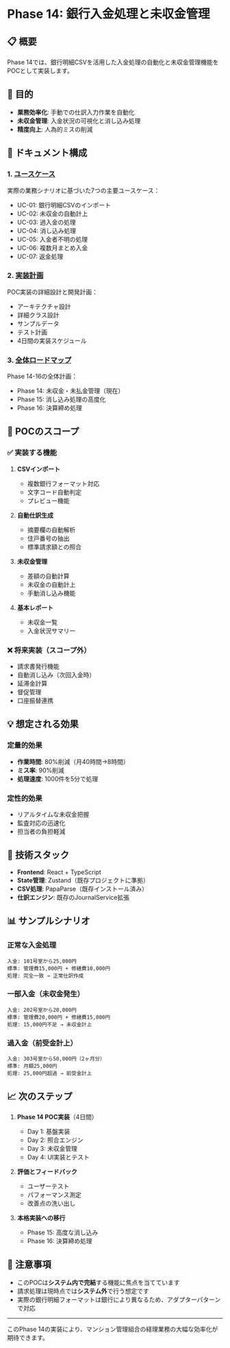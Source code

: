 # Phase 14: 銀行入金処理と未収金管理

## 📋 概要
Phase 14では、銀行明細CSVを活用した入金処理の自動化と未収金管理機能をPOCとして実装します。

## 🎯 目的
- **業務効率化**: 手動での仕訳入力作業を自動化
- **未収金管理**: 入金状況の可視化と消し込み処理
- **精度向上**: 人為的ミスの削減

## 📁 ドキュメント構成

### 1. [ユースケース](./phase14-use-cases.md)
実際の業務シナリオに基づいた7つの主要ユースケース：
- UC-01: 銀行明細CSVのインポート
- UC-02: 未収金の自動計上
- UC-03: 過入金の処理
- UC-04: 消し込み処理
- UC-05: 入金者不明の処理
- UC-06: 複数月まとめ入金
- UC-07: 返金処理

### 2. [実装計画](./phase14-implementation-plan.md)
POC実装の詳細設計と開発計画：
- アーキテクチャ設計
- 詳細クラス設計
- サンプルデータ
- テスト計画
- 4日間の実装スケジュール

### 3. [全体ロードマップ](./implementation-roadmap-phase14-16.md)
Phase 14-16の全体計画：
- Phase 14: 未収金・未払金管理（現在）
- Phase 15: 消し込み処理の高度化
- Phase 16: 決算締め処理

## 🚀 POCのスコープ

### ✅ 実装する機能
1. **CSVインポート**
   - 複数銀行フォーマット対応
   - 文字コード自動判定
   - プレビュー機能

2. **自動仕訳生成**
   - 摘要欄の自動解析
   - 住戸番号の抽出
   - 標準請求額との照合

3. **未収金管理**
   - 差額の自動計算
   - 未収金の自動計上
   - 手動消し込み機能

4. **基本レポート**
   - 未収金一覧
   - 入金状況サマリー

### ❌ 将来実装（スコープ外）
- 請求書発行機能
- 自動消し込み（次回入金時）
- 延滞金計算
- 督促管理
- 口座振替連携

## 💡 想定される効果

### 定量的効果
- **作業時間**: 80%削減（月40時間→8時間）
- **ミス率**: 90%削減
- **処理速度**: 1000件を5分で処理

### 定性的効果
- リアルタイムな未収金把握
- 監査対応の迅速化
- 担当者の負担軽減

## 🔧 技術スタック
- **Frontend**: React + TypeScript
- **State管理**: Zustand（既存プロジェクトに準拠）
- **CSV処理**: PapaParse（既存インストール済み）
- **仕訳エンジン**: 既存のJournalService拡張

## 📊 サンプルシナリオ

### 正常な入金処理
```
入金: 101号室から25,000円
標準: 管理費15,000円 + 修繕費10,000円
処理: 完全一致 → 正常仕訳作成
```

### 一部入金（未収金発生）
```
入金: 202号室から20,000円
標準: 管理費20,000円 + 修繕費15,000円
処理: 15,000円不足 → 未収金計上
```

### 過入金（前受金計上）
```
入金: 303号室から50,000円（2ヶ月分）
標準: 月額25,000円
処理: 25,000円超過 → 前受金計上
```

## 📈 次のステップ

1. **Phase 14 POC実装**（4日間）
   - Day 1: 基盤実装
   - Day 2: 照合エンジン
   - Day 3: 未収金管理
   - Day 4: UI実装とテスト

2. **評価とフィードバック**
   - ユーザーテスト
   - パフォーマンス測定
   - 改善点の洗い出し

3. **本格実装への移行**
   - Phase 15: 高度な消し込み
   - Phase 16: 決算締め処理

## 📝 注意事項

- このPOCは**システム内で完結**する機能に焦点を当てています
- 請求処理は現時点では**システム外**で行う想定です
- 実際の銀行明細フォーマットは銀行により異なるため、アダプターパターンで対応

---

このPhase 14の実装により、マンション管理組合の経理業務の大幅な効率化が期待できます。